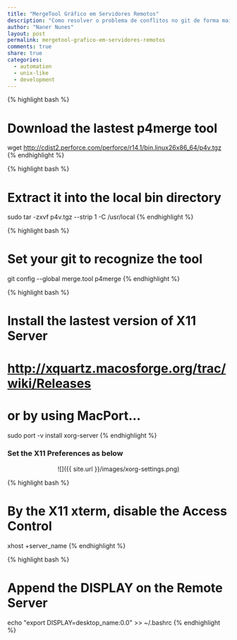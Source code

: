 ```yaml
---
title: "MergeTool Gráfico em Servidores Remotos"
description: "Como resolver o problema de conflitos no git de forma mais intuitiva"
author: "Naner Nunes"
layout: post
permalink: mergetool-grafico-em-servidores-remotos
comments: true
share: true
categories:
  - automation
  - unix-like
  - development
---
```

<!--more-->
{% highlight bash %}
# Download the lastest p4merge tool
wget http://cdist2.perforce.com/perforce/r14.1/bin.linux26x86_64/p4v.tgz
{% endhighlight %}

{% highlight bash %}
# Extract it into the local bin directory
sudo tar -zxvf p4v.tgz --strip 1 -C /usr/local
{% endhighlight %}

{% highlight bash %}
# Set your git to recognize the tool
git config --global merge.tool p4merge
{% endhighlight %}

{% highlight bash %}
# Install the lastest version of X11 Server
# http://xquartz.macosforge.org/trac/wiki/Releases
# or by using MacPort...
sudo port -v install xorg-server
{% endhighlight %}

### Set the X11 Preferences as below
<center><span markdown="1">
![]({{ site.url }}/images/xorg-settings.png)
</span></center>

{% highlight bash %}
# By the X11 xterm, disable the Access Control
xhost +server_name
{% endhighlight %}

{% highlight bash %}
# Append the DISPLAY on the Remote Server
echo "export DISPLAY=desktop_name:0.0" >> ~/.bashrc
{% endhighlight %}